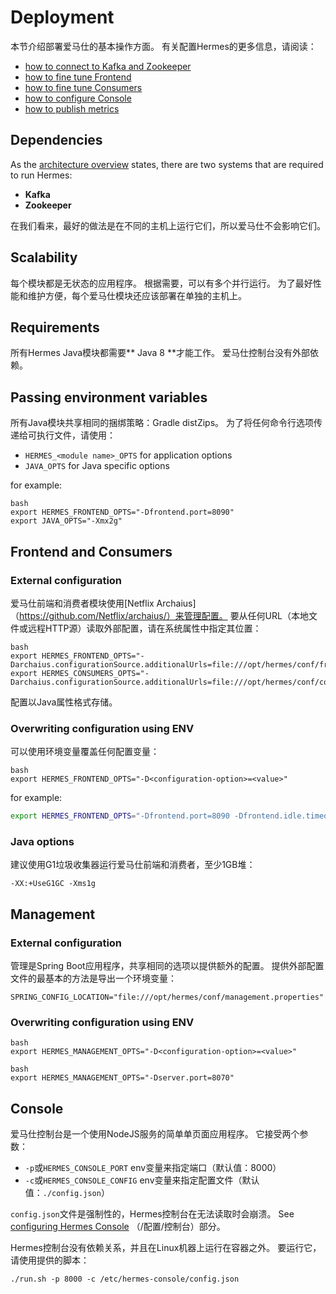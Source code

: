 # Deployment

本节介绍部署爱马仕的基本操作方面。 有关配置Hermes的更多信息，请阅读：

* [how to connect to Kafka and Zookeeper](/configuration/kafka-and-zookeeper)
* [how to fine tune Frontend](/configuration/frontend-tuning)
* [how to fine tune Consumers](/configuration/consumers-tuning)
* [how to configure Console](/configuration/console)
* [how to publish metrics](/configuration/metrics)

## Dependencies

As the [architecture overview](/overview/architecture) states, there are two systems that are required to run
Hermes:

* **Kafka**
* **Zookeeper**

在我们看来，最好的做法是在不同的主机上运行它们，所以爱马仕不会影响它们。

## Scalability

每个模块都是无状态的应用程序。 根据需要，可以有多个并行运行。 为了最好性能和维护方便，每个爱马仕模块还应该部署在单独的主机上。

## Requirements

所有Hermes Java模块都需要** Java 8 **才能工作。 爱马仕控制台没有外部依赖。

## Passing environment variables
所有Java模块共享相同的捆绑策略：Gradle distZips。 为了将任何命令行选项传递给可执行文件，请使用：

* `HERMES_<module name>_OPTS` for application options
* `JAVA_OPTS` for Java specific options

for example:

```
bash
export HERMES_FRONTEND_OPTS="-Dfrontend.port=8090"
export JAVA_OPTS="-Xmx2g"
```

## Frontend and Consumers

### External configuration

爱马仕前端和消费者模块使用[Netflix Archaius]（https://github.com/Netflix/archaius/）来管理配置。
要从任何URL（本地文件或远程HTTP源）读取外部配置，请在系统属性中指定其位置：

```
bash
export HERMES_FRONTEND_OPTS="-Darchaius.configurationSource.additionalUrls=file:///opt/hermes/conf/frontend.properties"
export HERMES_CONSUMERS_OPTS="-Darchaius.configurationSource.additionalUrls=file:///opt/hermes/conf/consumers.properties"
```

配置以Java属性格式存储。

### Overwriting configuration using ENV

可以使用环境变量覆盖任何配置变量：

```
bash
export HERMES_FRONTEND_OPTS="-D<configuration-option>=<value>"
```

for example:

```bash
export HERMES_FRONTEND_OPTS="-Dfrontend.port=8090 -Dfrontend.idle.timeout=30"
```

### Java options

建议使用G1垃圾收集器运行爱马仕前端和消费者，至少1GB堆：

```
-XX:+UseG1GC -Xms1g
```

## Management

### External configuration

管理是Spring Boot应用程序，共享相同的选项以提供额外的配置。 提供外部配置文件的最基本的方法是导出一个环境变量：

```
SPRING_CONFIG_LOCATION="file:///opt/hermes/conf/management.properties"
```

### Overwriting configuration using ENV

```
bash
export HERMES_MANAGEMENT_OPTS="-D<configuration-option>=<value>"
```

```
bash
export HERMES_MANAGEMENT_OPTS="-Dserver.port=8070"
```

## Console

爱马仕控制台是一个使用NodeJS服务的简单单页面应用程序。 它接受两个参数：

* `-p`或`HERMES_CONSOLE_PORT` env变量来指定端口（默认值：8000）
* `-c`或`HERMES_CONSOLE_CONFIG` env变量来指定配置文件（默认值：`./config.json`）

`config.json`文件是强制性的，Hermes控制台在无法读取时会崩溃。
See [configuring Hermes Console](/configuration/console) （/配置/控制台）部分。

Hermes控制台没有依赖关系，并且在Linux机器上运行在容器之外。 要运行它，请使用提供的脚本：

```
./run.sh -p 8000 -c /etc/hermes-console/config.json
```
